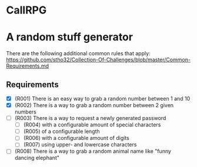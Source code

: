 # CallRPG
# A random stuff generator

There are the following additional common rules that apply: 
https://github.com/stho32/Collection-Of-Challenges/blob/master/Common-Requirements.md

## Requirements

- [x] (R001) There is an easy way to grab a random number between 1 and 10
- [x] (R002) There is a way to grab a random number between 2 given numbers
- [ ] (R003) There is a way to request a newly generated password
  - [ ] (R004) with a configurable amount of special characters
  - [ ] (R005) of a configurable length
  - [ ] (R006) with a configurable amount of digits
  - [ ] (R007) using upper- and lowercase characters
- [ ] (R008) There is a way to grab a random animal name like "funny dancing elephant"
